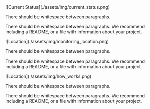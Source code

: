 <div style="text-align: left;">
  ![Current Status](./assets/img/current_status.png)
</div>

There should be whitespace between paragraphs.

There should be whitespace between paragraphs. We recommend including a README, or a file with information about your project.

<div style="text-align: left;">
  ![Location](./assets/img/monitoring_location.png)
</div>

There should be whitespace between paragraphs.

There should be whitespace between paragraphs. We recommend including a README, or a file with information about your project.

<div style="text-align: left;">
  ![Location](./assets/img/how_works.png)
</div>

There should be whitespace between paragraphs.

There should be whitespace between paragraphs. We recommend including a README, or a file with information about your project.

<style>
.site-title {
  display: none !important;
}
.site-description {
  display: none !important;
}
</style>

<style>
.site-title,
.site-description,
header > p,
header .header,
header .description,
header p {
  display: none !important;
}
</style>

<style>
.site-title,
header h1,
header .site-title,
header > h1,
header > .site-title {
  display: none !important;
}
</style>


